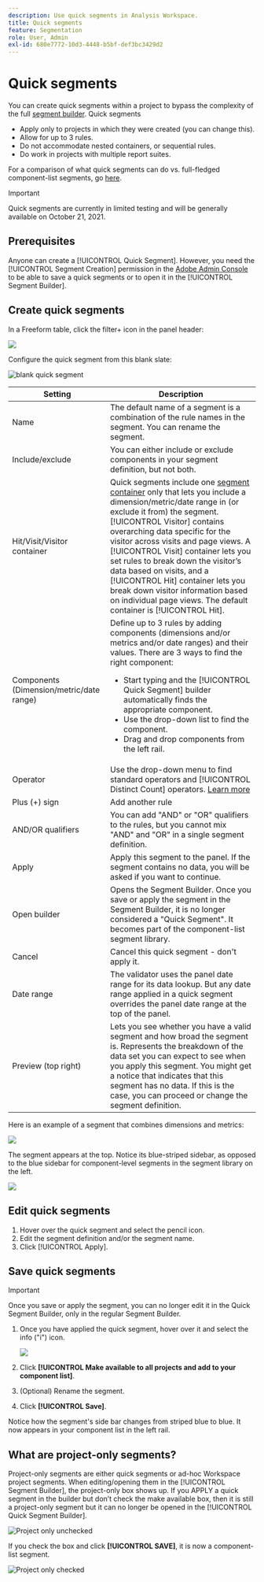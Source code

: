 ```yaml
---
description: Use quick segments in Analysis Workspace.
title: Quick segments
feature: Segmentation
role: User, Admin
exl-id: 680e7772-10d3-4448-b5bf-def3bc3429d2
---
```

# Quick segments

You can create quick segments within a project to bypass the complexity of the full [segment builder](/help/components/segmentation/segmentation-workflow/seg-build.md). Quick segments

* Apply only to projects in which they were created (you can change this).
* Allow for up to 3 rules.
* Do not accommodate nested containers, or sequential rules.
* Do work in projects with multiple report suites.

For a comparison of what quick segments can do vs. full-fledged component-list segments, go [here](/help/analyze/analysis-workspace/components/segments/t-freeform-project-segment.md). 

>[!IMPORTANT]
> Quick segments are currently in limited testing and will be generally available on October 21, 2021.

## Prerequisites

Anyone can create a [!UICONTROL Quick Segment]. However, you need the [!UICONTROL Segment Creation] permission in the [Adobe Admin Console](https://experienceleague.adobe.com/docs/analytics/admin/admin-console/permissions/summary-tables.html?lang=en#analytics-tools) to be able to save a quick segments or to open it in the [!UICONTROL Segment Builder].

## Create quick segments

In a Freeform table, click the filter+ icon in the panel header: 

![](assets/quick-seg1.png)

Configure the quick segment from this blank slate:

![blank quick segment](assets/qs-blank-slate.png)

| Setting | Description |
| --- | --- |
| Name | The default name of a segment is a combination of the rule names in the segment. You can rename the segment. |
| Include/exclude | You can either include or exclude components in your segment definition, but not both. |
| Hit/Visit/Visitor container | Quick segments include one [segment container](https://experienceleague.adobe.com/docs/analytics/components/segmentation/seg-overview.html?lang=en#section_AF2A28BE92474DB386AE85743C71B2D6) only that lets you include a dimension/metric/date range in (or exclude it from) the segment. [!UICONTROL Visitor] contains overarching data specific for the visitor across visits and page views. A [!UICONTROL Visit] container lets you set rules to break down the visitor’s data based on visits, and a [!UICONTROL Hit] container lets you break down visitor information based on individual page views. The default container is [!UICONTROL Hit]. |
| Components (Dimension/metric/date range) | Define up to 3 rules by adding components (dimensions and/or metrics and/or date ranges) and their values. There are 3 ways to find the right component:<ul><li>Start typing and the [!UICONTROL Quick Segment] builder automatically finds the appropriate component.</li><li>Use the drop-down list to find the component.</li><li>Drag and drop components from the left rail.</li></ul>  |
| Operator | Use the drop-down menu to find standard operators and [!UICONTROL Distinct Count] operators. [Learn more](https://experienceleague.adobe.com/docs/analytics/components/segmentation/segment-reference/seg-operators.html?lang=en) |
| Plus (+) sign | Add another rule |
| AND/OR qualifiers | You can add "AND" or "OR" qualifiers to the rules, but you cannot mix "AND" and "OR" in a single segment definition. |
| Apply | Apply this segment to the panel. If the segment contains no data, you will be asked if you want to continue. |
| Open builder | Opens the Segment Builder. Once you save or apply the segment in the Segment Builder, it is no longer considered a "Quick Segment". It becomes part of the component-list segment library. |
| Cancel | Cancel this quick segment - don't apply it. |
| Date range | The validator uses the panel date range for its data lookup. But any date range applied in a quick segment overrides the panel date range at the top of the panel.  |
| Preview (top right) | Lets you see whether you have a valid segment and how broad the segment is. Represents the breakdown of the data set you can expect to see when you apply this segment. You might get a notice that indicates that this segment has no data. If this is the case, you can proceed or change the segment definition. |

Here is an example of a segment that combines dimensions and metrics:

![](assets/quick-seg2.png)

The segment appears at the top. Notice its blue-striped sidebar, as opposed to the blue sidebar for component-level segments in the segment library on the left.

![](assets/quick-seg5.png)

## Edit quick segments

1. Hover over the quick segment and select the pencil icon.
1. Edit the segment definition and/or the segment name.
1. Click [!UICONTROL Apply].

## Save quick segments

>[!IMPORTANT]
>Once you save or apply the segment, you can no longer edit it in the Quick Segment Builder, only in the regular Segment Builder.

1. Once you have applied the quick segment, hover over it and select the info ("i") icon.

   ![](assets/quick-seg6.png)

1. Click **[!UICONTROL Make available to all projects and add to your component list]**.
1. (Optional) Rename the segment.
1. Click **[!UICONTROL Save]**.

Notice how the segment's side bar changes from striped blue to blue. It now appears in your component list in the left rail.

## What are project-only segments?

Project-only segments are either quick segments or ad-hoc Workspace project segments. When editing/opening them in the [!UICONTROL Segment Builder], the project-only box  shows up. If you APPLY a quick segment in the builder but don’t check the make available box, then it is still a project-only segment but it can no longer be opened in the [!UICONTROL Quick Segment Builder]. 

![Project only unchecked](assets/project-only-unchecked.png)

If you check the box and click **[!UICONTROL SAVE]**, it is now a component-list segment.

![Project only checked](assets/project-only-checked.png)
